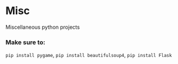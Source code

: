 # Misc
Miscellaneous python projects

### Make sure to:
``` pip install pygame ```,
``` pip install beautifulsoup4 ```,
``` pip install Flask ```
